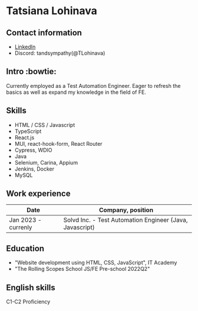 # Tatsiana Lohinava

## Contact information
* [LinkedIn](https://www.linkedin.com/in/tlohinava/)
* Discord: tandsympathy(@TLohinava)

## Intro :bowtie:
Currently employed as a Test Automation Engineer. Eager to refresh the basics as well as expand my knowledge in the field of FE.

## Skills
* HTML / CSS / Javascript
* TypeScript
* React.js
* MUI, react-hook-form, React Router
* Cypress, WDIO
* Java
* Selenium, Carina, Appium
* Jenkins, Docker
* MySQL

## Work experience
| Date | Company, position |
| ---- | ----- |
| Jan 2023 - currenly | Solvd Inc. - Test Automation Engineer (Java, Javascript) |

## Education
- "Website development using HTML, CSS, JavaScript", IT Academy
- "The Rolling Scopes School JS/FE Pre-school 2022Q2"

## English skills
C1-C2 Proficiency
